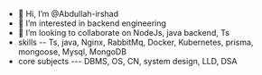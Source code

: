- 👋 Hi, I’m @Abdullah-irshad
- 👀 I’m interested in backend engineering 
- 💞️ I’m looking to collaborate on NodeJs, java backend, Ts
- skills -- Ts, java, Nginx, RabbitMq, Docker, Kubernetes, prisma, mongoose, Mysql, MongoDB
- core subjects --- DBMS, OS, CN, system design, LLD, DSA

<!---
Abdullah-irshad/Abdullah-irshad is a ✨ special ✨ repository because its `README.md` (this file) appears on your GitHub profile.
You can click the Preview link to take a look at your changes.
--->
